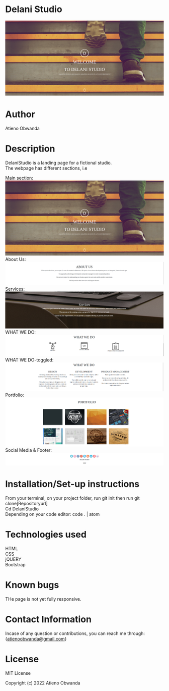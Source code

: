 # Delani Studio
![Alt text](./screenshots/main.png?raw=true "Optional Title")
# Author
Atieno Obwanda
# Description
DelaniStudio is a landing page for a fictional studio.</br>
The webpage has different sections, i.e</br> 

Main section:</br>
![Alt text](./screenshots/main.png?raw=true "Optional Title")
About Us:</br> 
![Alt text](./screenshots/abt.png?raw=true "Optional Title")
Services:<br/>
![Alt text](./screenshots/description.png?raw=true "Optional Title")
WHAT WE DO: </br>
![Alt text](./screenshots/what.png?raw=true "Optional Title")
WHAT WE DO-toggled: </br>
![Alt text](./screenshots/whatwe.png?raw=true "Optional Title")
Portfolio:</br>
![Alt text](./screenshots/portfolio.png?raw=true "Optional Title")
Social Media & Footer:</br>
![Alt text](./screenshots/social.png?raw=true "Optional Title")
# Installation/Set-up instructions
From your terminal, on your project folder, run git init then run git clone[Repositoryurl]</br>
Cd DelaniStudio</br>
Depending on your code editor: code . | atom </br>
# Technologies used
HTML</br>
CSS</br>
jQUERY</br>
Bootstrap</br>
# Known bugs
THe page is not yet fully responsive.

# Contact Information
Incase of any question or contributions, you can reach me through:{atienoobwanda@gmail.com}

# License
MIT License

Copyright (c) 2022 Atieno Obwanda